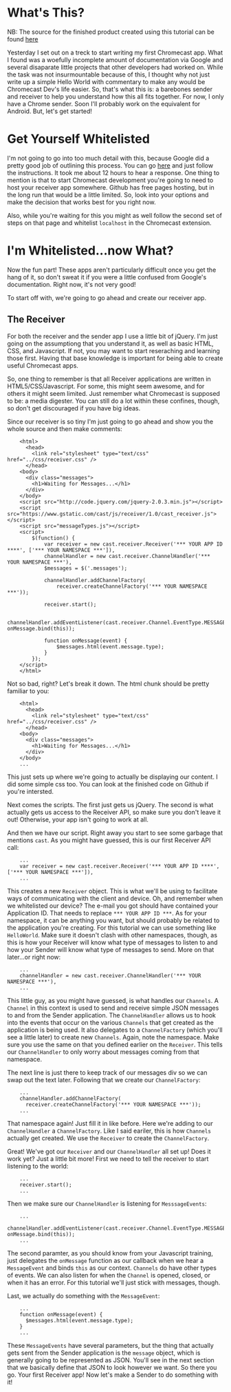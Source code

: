 # What's This? #

NB: The source for the finished product created using this tutorial can be found [here](http://github.com/pjjanak/chromecast-hello-world)

Yesterday I set out on a treck to start writing my first Chromecast app. What I found was a woefully incomplete amount
of documentation via Google and several disaparate little projects that other developers had worked on. While the
task was not insurmountable because of this, I thought why not just write up a simple Hello World with commentary
to make any would be Chromecast Dev's life easier. So, that's what this is: a barebones sender and receiver to help you
understand how this all fits together. For now, I only have a Chrome sender. Soon I'll probably work on the equivalent for
Android. But, let's get started!

# Get Yourself Whitelisted #

I'm not going to go into too much detail with this, because Google did a pretty good job of outlining this process. You
can go [here](https://developers.google.com/cast/whitelisting) and just follow the instructions. It took me about 12 hours
to hear a response. One thing to mention is that to start Chromecast development you're going to need to host your receiver app
somewhere. Github has free pages hosting, but in the long run that would be a little limited. So, look into your
options and make the decision that works best for you right now.

Also, while you're waiting for this you might as well follow the second set of steps on that page and whitelist `localhost`
in the Chromecast extension.

# I'm Whitelisted...now What? #

Now the fun part! These apps aren't particularly difficult once you get the hang of it, so don't sweat it if you were
a little confused from Google's documentation. Right now, it's not very good!

To start off with, we're going to go ahead and create our receiver app.

## The Receiver ##

For both the receiver and the sender app I use a little bit of jQuery. I'm just going on the assumptiong that you understand
it, as well as basic HTML, CSS, and Javascript. If not, you may want to start reseraching and learning those first. Having
that base knowledge is important for being able to create useful Chromecast apps.

So, one thing to remember is that all Receiver applications are written in HTML5/CSS/Javascript. For some, this might seem
awesome, and for others it might seem limited. Just remember what Chromecast is supposed to be: a media digester. You can
still do a lot within these confines, though, so don't get discouraged if you have big ideas.

Since our receiver is so tiny I'm just going to go ahead and show you the whole source and then make comments:

        <html>
          <head>
            <link rel="stylesheet" type="text/css" href="../css/receiver.css" />
          </head>
        <body>
          <div class="messages">
            <h1>Waiting for Messages...</h1>
          </div>
        </body>
        <script src="http://code.jquery.com/jquery-2.0.3.min.js"></script>
        <script src="https://www.gstatic.com/cast/js/receiver/1.0/cast_receiver.js"></script>
        <script src="messageTypes.js"></script>
        <script>
        	$(function() {
        		var receiver = new cast.receiver.Receiver('*** YOUR APP ID ****', ['*** YOUR NAMESPACE ***']),
                channelHandler = new cast.receiver.ChannelHandler('*** YOUR NAMESPACE ***'),
                $messages = $('.messages');
        		
        		channelHandler.addChannelFactory(
        			receiver.createChannelFactory('*** YOUR NAMESPACE ***'));
        
        		receiver.start();
        
        		channelHandler.addEventListener(cast.receiver.Channel.EventType.MESSAGE, onMessage.bind(this));
        
        		function onMessage(event) {
        			$messages.html(event.message.type);
        		}
        	});
        </script>
        </html>
        
Not so bad, right? Let's break it down. The html chunk should be pretty familiar to you:

        <html>
          <head>
            <link rel="stylesheet" type="text/css" href="../css/receiver.css" />
          </head>
        <body>
          <div class="messages">
            <h1>Waiting for Messages...</h1>
          </div>
        </body>
        ...
        
This just sets up where we're going to actually be displaying our content. I did some simple css too. You can look at the
finished code on Github if you're intersted.

Next comes the scripts. The first just gets us jQuery. The second is what actually gets us access to the Receiver API, so
make sure you don't leave it out! Otherwise, your app isn't going to work at all.

And then we have our script. Right away you start to see some garbage that mentions `cast`. As you might have guessed, this
is our first Receiver API call:

        ...
        var receiver = new cast.receiver.Receiver('*** YOUR APP ID ****', ['*** YOUR NAMESPACE ***']),
        ...

This creates a new `Receiver` object. This is what we'll be using to facilitate ways of communicating with the client and device.
Oh, and remember when we whitelisted our device? The e-mail you got should have contained your Application ID. That needs
to replace `*** YOUR APP ID ***`. As for your namespace, it can be anything you want, but should probably be related to
the application you're creating. For this tutorial we can use something like `HelloWorld`. Make sure it doesn't
clash with other namespaces, though, as this is how your Receiver will know what type of messages to listen to
and how your Sender will know what type of messages to send. More on that later...or right now:

        ...
        channelHandler = new cast.receiver.ChannelHandler('*** YOUR NAMESPACE ***'),
        ...
        
This little guy, as you might have guessed, is what handles our `Channels`. A `Channel` in this context is used to send
and receive simple JSON messages to and from the Sender application. The `ChannelHandler` allows us to hook into the events that
occur on the various `Channels` that get created as the application is being used. It also delegates to
a `ChannelFactory` (which you'll see a little later) to create new `Channels`. Again,  note the namespace. Make sure
you use the same on that you defined earlier on the `Receiver`. This tells our `ChannelHandler` to only worry about
messages coming from that namespace.

The next line is just there to keep track of our messages div so we can swap out the text later. Following that we create our
`ChannelFactory`:

        ...
        channelHandler.addChannelFactory(
          receiver.createChannelFactory('*** YOUR NAMESPACE ***'));
        ...
        
That namespace again! Just fill it in like before. Here we're adding to our `ChannelHandler` a `ChannelFactory`. Like I said
eariler, this is how `Channels` actually get created. We use the `Receiver` to create the `ChannelFactory`.

Great! We've got our `Receiver` and our `ChannelHandler` all set up! Does it work yet? Just a little bit more! First we need
to tell the receiver to start listening to the world:

        ...
        receiver.start();
        ...
        
Then we make sure our `ChannelHandler` is listening for `MesssageEvents`:

        ...
        channelHandler.addEventListener(cast.receiver.Channel.EventType.MESSAGE, onMessage.bind(this));
        ...
        
The second paramter, as you should know from your Javascript training, just delegates the `onMessage` function as our callback
when we hear a `MessageEvent` and binds `this` as our context. `Channels` do have other types of events. We can also listen
for when the `Channel` is opened, closed, or when it has an error. For this tutorial we'll just stick with messages, though.

Last, we actually do something with the `MessageEvent`:

        ...
        function onMessage(event) {
          $messages.html(event.message.type);
        }
        ...
        
These `MessageEvents` have several parameters, but the thing that actually gets sent from the Sender application is the
`message` object, which is generally going to be represented as JSON. You'll see in the next section that we basically
define that JSON to look however we want. So there you go. Your first Receiver app! Now let's make a Sender to do
something with it!
